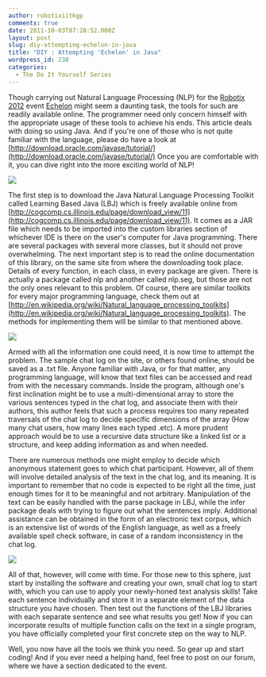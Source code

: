 ```yaml
---
author: robotixiitkgp
comments: true
date: 2011-10-03T07:28:52.000Z
layout: post
slug: diy-attempting-echelon-in-java
title: "DIY : Attempting 'Echelon' in Java"
wordpress_id: 238
categories:
  - The Do It Yourself Series
---
```


Though carrying out Natural Language Processing (NLP) for the [Robotix 2012](www.robotix.in) event [Echelon](www.robotix.in/events/echelon) might seem a daunting task, the tools for such are readily available online. The programmer need only concern himself with the appropriate usage of these tools to achieve his ends. This article deals with doing so using Java. And if you're one of those who is not quite familiar with the language, please do have a look at [http://download.oracle.com/javase/tutorial/](http://download.oracle.com/javase/tutorial/) Once you are comfortable with it, you can dive right into the more exciting world of NLP!

![](http://www.globalnerdy.com/wordpress/wp-content/uploads/2008/12/python-icon.jpg)

The first step is to download the Java Natural Language Processing Toolkit called Learning Based Java (LBJ) which is freely available online from [http://cogcomp.cs.illinois.edu/page/download_view/11](http://cogcomp.cs.illinois.edu/page/download_view/11). It comes as a JAR file which needs to be imported into the custom libraries section of whichever IDE is there on the user's computer for Java programming. There are several packages with several more classes, but it should not prove overwhelming. The next important step is to read the online documentation of this library, on the same site from where the downloading took place. Details of every function, in each class, in every package are given. There is actually a package called nlp and another called nlp.seg, but those are not the only ones relevant to this problem. Of course, there are similar toolkits for every major programming language, check them out at [http://en.wikipedia.org/wiki/Natural_language_processing_toolkits](http://en.wikipedia.org/wiki/Natural_language_processing_toolkits). The methods for implementing them will be similar to that mentioned above.

![](http://l.thumbs.canstockphoto.com/canstock2980231.jpg)

Armed with all the information one could need, it is now time to attempt the problem. The sample chat log on the site, or others found online, should be saved as a .txt file. Anyone familiar with Java, or for that matter, any programming language, will know that text files can be accessed and read from with the necessary commands. Inside the program, although one's first inclination might be to use a multi-dimensional array to store the various sentences typed in the chat log, and associate them with their authors, this author feels that such a process requires too many repeated traversals of the chat log to decide specific dimensions of the array (How many chat users, how many lines each typed .etc). A more prudent approach would be to use a recursive data structure like a linked list or a structure, and keep adding information as and when needed.

There are numerous methods one might employ to decide which anonymous statement goes to which chat participant. However, all of them will involve detailed analysis of the text in the chat log, and its meaning. It is important to remember that no code is expected to be right all the time, just enough times for it to be meaningful and not arbitrary. Manipulation of the text can be easily handled with the parse package in LBJ, while the infer package deals with trying to figure out what the sentences imply. Additional assistance can be obtained in the form of an electronic text corpus, which is an extensive list of words of the English language, as well as a freely available spell check software, in case of a random inconsistency in the chat log.

![](http://static.commentcamarche.net/en.kioskea.net/faq/images/0-uGQqwvSa-java-s-.png)

All of that, however, will come with time. For those new to this sphere, just start by installing the software and creating your own, small chat log to start with, which you can use to apply your newly-honed text analysis skills! Take each sentence individually and store it in a separate element of the data structure you have chosen. Then test out the functions of the LBJ libraries with each separate sentence and see what results you get! Now if you can incorporate results of multiple function calls on the text in a single program, you have officially completed your first concrete step on the way to NLP.

Well, you now have all the tools we think you need. So gear up and start coding! And if you ever need a helping hand, feel free to post on our forum, where we have a section dedicated to the event.

